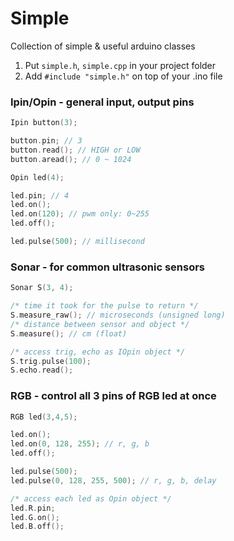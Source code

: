 # Simple
Collection of simple & useful arduino classes  
1. Put `simple.h`, `simple.cpp` in your project folder  
2. Add `#include "simple.h"` on top of your .ino file  

### Ipin/Opin - general input, output pins
```c++
Ipin button(3);

button.pin; // 3
button.read(); // HIGH or LOW
button.aread(); // 0 ~ 1024
```

```c++
Opin led(4);

led.pin; // 4
led.on();
led.on(120); // pwm only: 0~255
led.off();

led.pulse(500); // millisecond
```

### Sonar - for common ultrasonic sensors
```c++
Sonar S(3, 4);

/* time it took for the pulse to return */
S.measure_raw(); // microseconds (unsigned long)
/* distance between sensor and object */
S.measure(); // cm (float)

/* access trig, echo as IOpin object */
S.trig.pulse(100);
S.echo.read();
```

### RGB - control all 3 pins of RGB led at once
```c++
RGB led(3,4,5);

led.on();
led.on(0, 128, 255); // r, g, b
led.off();

led.pulse(500);
led.pulse(0, 128, 255, 500); // r, g, b, delay

/* access each led as Opin object */
led.R.pin;
led.G.on();
led.B.off();
```
